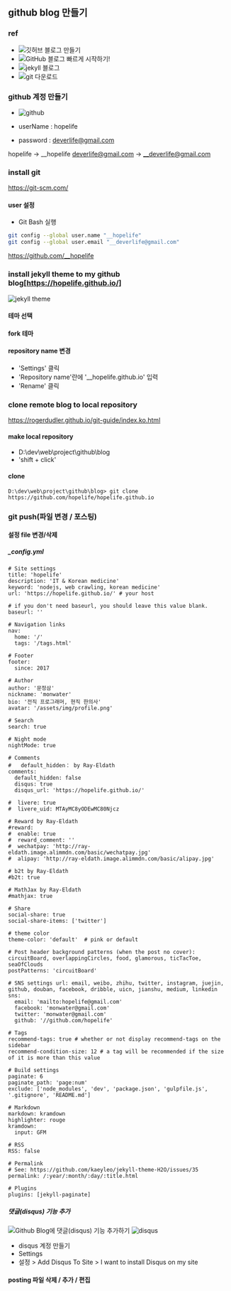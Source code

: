 
## github blog 만들기
### ref
- ![깃허브 블로그 만들기](http://recoveryman.tistory.com/321)
- ![GitHub 블로그 빠르게 시작하기!](http://thdev.net/653)
- ![jekyll 블로그](https://jekyllrb-ko.github.io/)
- ![git 다운로드](https://git-scm.com/)

### github 계정 만들기
- ![github](https://github.com/)

- userName : hopelife
- password : deverlife@gmail.com

hopelife -> __hopelife
deverlife@gmail.com -> __deverlife@gmail.com

### install git
https://git-scm.com/

#### user 설정
- Git Bash 실행

```bash
git config --global user.name "__hopelife"
git config --global user.email "__deverlife@gmail.com"
```

https://github.com/__hopelife

### install jekyll theme to my github blog[https://hopelife.github.io/]
![jekyll theme](http://jekyllthemes.org/)


#### 테마 선택

#### fork 테마

#### repository name 변경
- 'Settings' 클릭
- 'Repository name'란에 '__hopelife.github.io' 입력
- 'Rename' 클릭

### clone remote blog to local repository

https://rogerdudler.github.io/git-guide/index.ko.html

#### make local repository
- D:\dev\web\project\github\blog
- 'shift + click'


#### clone

```
D:\dev\web\project\github\blog> git clone https://github.com/hopelife/hopelife.github.io
```

### git push(파일 변경 / 포스팅)

#### 설정 file 변경/삭제

##### _config.yml
```
# Site settings
title: 'hopelife'
description: 'IT & Korean medicine'
keyword: 'nodejs, web crawling, korean medicine'
url: 'https://hopelife.github.io/' # your host

# if you don't need baseurl, you should leave this value blank.
baseurl: ''

# Navigation links
nav:
  home: '/'
  tags: '/tags.html'

# Footer
footer:
  since: 2017

# Author
author: '문정삼'
nickname: 'monwater'
bio: '전직 프로그래머, 현직 한의사'
avatar: '/assets/img/profile.png'

# Search
search: true

# Night mode
nightMode: true

# Comments 
#   default_hidden： by Ray-Eldath
comments:
  default_hidden: false
  disqus: true
  disqus_url: 'https://hopelife.github.io/'

#  livere: true
#  livere_uid: MTAyMC8yODEwMC80Njcz

# Reward by Ray-Eldath
#reward:
#  enable: true
#  reward_comment: ''
#  wechatpay: 'http://ray-eldath.image.alimmdn.com/basic/wechatpay.jpg'
#  alipay: 'http://ray-eldath.image.alimmdn.com/basic/alipay.jpg'

# b2t by Ray-Eldath
#b2t: true

# MathJax by Ray-Eldath
#mathjax: true

# Share
social-share: true
social-share-items: ['twitter']

# theme color
theme-color: 'default'  # pink or default

# Post header background patterns (when the post no cover): circuitBoard, overlappingCircles, food, glamorous, ticTacToe, seaOfClouds
postPatterns: 'circuitBoard'

# SNS settings url: email, weibo, zhihu, twitter, instagram, juejin, github, douban, facebook, dribble, uicn, jianshu, medium, linkedin
sns:
  email: 'mailto:hopelife@gmail.com'
  facebook: 'monwater@gmail.com'
  twitter: 'monwater@gmail.com'
  github: '//github.com/hopelife'

# Tags
recommend-tags: true # whether or not display recommend-tags on the sidebar
recommend-condition-size: 12 # a tag will be recommended if the size of it is more than this value

# Build settings
paginate: 6
paginate_path: 'page:num'
exclude: ['node_modules', 'dev', 'package.json', 'gulpfile.js', '.gitignore', 'README.md']

# Markdown
markdown: kramdown
highlighter: rouge
kramdown:
  input: GFM

# RSS
RSS: false

# Permalink
# See: https://github.com/kaeyleo/jekyll-theme-H2O/issues/35
permalink: /:year/:month/:day/:title.html

# Plugins
plugins: [jekyll-paginate]
```

##### 댓글(disqus) 기능 추가
![Github Blog에 댓글(disqus) 기능 추가하기](https://devminjun.github.io/blog/addComments)
![disqus](https://disqus.com/)

- disqus 계정 만들기
- Settings
- 설정 > Add Disqus To Site > I want to install Disqus on my site



#### posting 파일 삭제 / 추가 / 편집


#### 